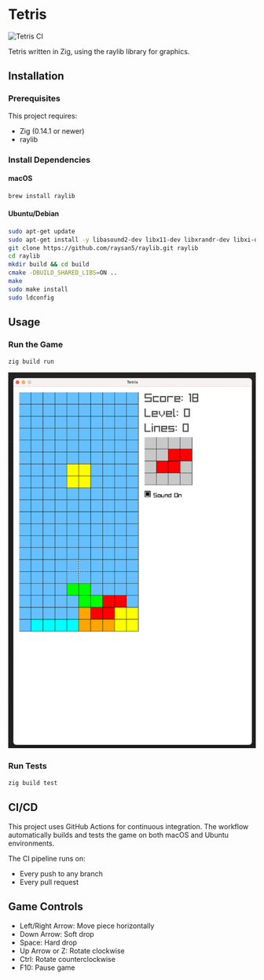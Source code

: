# Tetris

![Tetris CI](https://github.com/billyevans/tetris/actions/workflows/ci.yml/badge.svg)

Tetris written in Zig, using the raylib library for graphics.

## Installation

### Prerequisites

This project requires:
- Zig (0.14.1 or newer)
- raylib

### Install Dependencies

#### macOS
```bash
brew install raylib
```

#### Ubuntu/Debian
```bash
sudo apt-get update
sudo apt-get install -y libasound2-dev libx11-dev libxrandr-dev libxi-dev libgl1-mesa-dev libglu1-mesa-dev libxcursor-dev libxinerama-dev
git clone https://github.com/raysan5/raylib.git raylib
cd raylib
mkdir build && cd build
cmake -DBUILD_SHARED_LIBS=ON ..
make
sudo make install
sudo ldconfig
```

## Usage

### Run the Game
```bash
zig build run
```
![Screenshot of the app](images/screenshot.png)

### Run Tests
```bash
zig build test
```

## CI/CD

This project uses GitHub Actions for continuous integration. The workflow automatically builds and tests the game on both macOS and Ubuntu environments.

The CI pipeline runs on:
- Every push to any branch
- Every pull request

## Game Controls

- Left/Right Arrow: Move piece horizontally
- Down Arrow: Soft drop
- Space: Hard drop
- Up Arrow or Z: Rotate clockwise
- Ctrl: Rotate counterclockwise
- F10: Pause game
